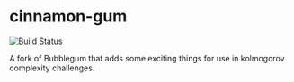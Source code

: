 # cinnamon-gum

[![Build Status](https://travis-ci.org/quartata/cinnamon-gum.svg?branch=master)](https://travis-ci.org/quartata/cinnamon-gum)

A fork of Bubblegum that adds some exciting things for use in kolmogorov complexity challenges.
